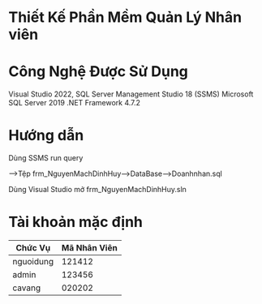 # Thiết Kế Phần Mềm Quản Lý Nhân viên

# Công Nghệ Được Sử Dụng

Visual Studio 2022, SQL Server Management Studio 18 (SSMS)
Microsoft SQL Server 2019
.NET Framework 4.7.2

# Hướng dẫn

Dùng SSMS run query 

-->Tệp frm_NguyenMachDinhHuy-->DataBase-->Doanhnhan.sql

Dùng Visual Studio mở frm_NguyenMachDinhHuy.sln

# Tài khoản mặc định 
|   Chức Vụ      |Mã Nhân Viên                                           |
|----------------|------------------------------------------------------------|
|nguoidung       |                   121412                                                    |
|admin        |123456                                                   |
|cavang   |020202                                                   |